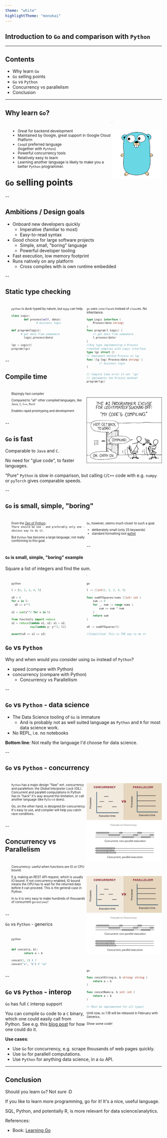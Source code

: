 ```yaml
---
theme: "white"
highlightTheme: "monokai"
---
```


<style>
#left {
	margin: 10px 0 15px 20px;
	text-align: left;
	float: left;
	z-index:-10;
	width:48%;
	font-size: 0.7em;
	line-height: 1.2; 
}

#right {
	margin: 10px 0 15px 0;
	float: right;
	text-align: left;
	z-index:-10;
	width:48%;
	font-size: 0.7em;
	line-height: 1.2; 
}

#left-most {
	margin: 10px 0 15px 20px;
	text-align: left;
	float: left;
	z-index:-10;
	width: 64%;
	font-size: 0.85em;
	line-height: 1.2; 
}

#right-less {
	margin: 10px 0 15px 0;
	float: right;
	text-align: left;
	z-index:-10;
	width: 32%;
	font-size: 0.85em;
	line-height: 1.2; 
}

#left-less {
	margin: 10px 0 15px 20px;
	text-align: left;
	float: left;
	z-index:-10;
	width:43%;
	font-size: 0.85em;
	line-height: 1.2; 
}

#right-most {
	margin: 10px 0 15px 0;
	float: right;
	text-align: left;
	z-index:-10;
	width: 53%;
	font-size: 0.85em;
	line-height: 1.2; 
}



</style>

## Introduction to `Go` and comparison with `Python`

---

## Contents

- Why learn `Go`
- `Go` selling points
- `Go` vs `Python`
- Concurrency vs parallelism
- Conclusion

<!---
- Go: concurrency, speed, runtime, history,  imperative but with first-class function support. Ambition: get developers unfamiliar with the language up to speed quickly, easy to read others code and easier to maintain large codebases, go fmt. fast compiler. Standard library: testing, net/http
- Python: GIL, age of language (compare to C, C++, Java, Rust), 
	- Zen of Python: There should be only way of doing it.. go fmt.
	- deliberately boring, few keywords, somewhat verbose (example no ternary operator, for loop),
- Go controversial design decisions: error handling, no generics (until February!)
- Concurrency vs Parallelism
- Go arguments: embraced by CoopX, great backend language; Kubernetes, Docker
- Go Python interop, using C bindings.
- Go vs Rust - modern languages compared
- Go cons: Data Science tooling, no REPL
- References: Learning Go,
--->


---

## Why learn `Go`?

<div id="left-most">

- Great for backend development
- Maintained by Google, great support in Google Cloud Platform
- `CoopX` preferred language <br> (together with `Python`)
- Powerful concurrency tools
- Relatively easy to learn
- Learning another language is likely to make you a better `Python` programmer.

</div>

<div id="right-less">

![](images/gopher.png)

</div>

---

# `Go` selling points 

--

## Ambitions / Design goals

- Onboard new developers quickly
	- Imperative (familiar to most)
	- Easy-to-read syntax
- Good choice for large software projects
	- Simple, small, "boring" language
	- Powerful developer tooling
- Fast execution, low memory footprint
- Runs natively on any platform
	- Cross compiles with is own runtime embedded

--

## Static type checking

<div id="left">

`python` is duck-typed by nature, but `mypy` can help.

```python
class Logic:
		def process(self, data):
				# business logic

def program(logic):
	  # get data from somewhere
		logic.process(data)

lgc = Logic()
program(lgc)
```
</div>

<div id="right">

`go` uses `interface`s instead of `class`es. No inheritance.

```go
type Logic interface {
	Process(data string)
}
func program(l Logic) {
	// get data from somewhere
	l.process(data)
}
//Any type implementing a Process
//method complies with Logic interface
type lgc struct {}
// Implement method Process on lgc
func (lg log) Process(data string) {
		// business logic
}

// Compile time error if not `lgc`
// implements the Process method!
program(lgc)
```

</div>

--

## Compile time

<div id="left">

Blazingly fast compiler

Compared to "all" other compiled languages, like `Java`, `C`, `C++`, `Rust`

Enables rapid prototyping and development

</div>

<div id="right">

![](images/compiling.png)

</div>

--

## `Go` is fast

Comparable to `Java` and `C`.

No need for "glue code", to faster languages.

"Pure" `Python` is slow in comparison, but calling `C`/`C++` code with e.g. `numpy` or `pyTorch` gives comparable speeds.

--

## `Go` is small, simple, "boring"

<div id="left">

From the [Zen of Python](https://www.python.org/dev/peps/pep-0020/): <br>
`There should be one - and preferably only one - obvious way to do it.`

But `Python` has become a large language, not really conforming to this goal.

</div>


<div id="right">

`Go`, however, seems much closer to such a goal. 

- deliberately small (only 25 keywords)
- standard formatting tool [gofmt](https://go.dev/blog/gofmt)


</div>

--

#### `Go` is small, simple, "boring" example

Square a list of integers and find the sum.

<div id="left">

`python`

```python
l = [1, 2, 3, 4, 5]

s0 = 0
for x in l:
  s0 += x**2

s1 = sum(x**2 for x in l)

from functools import reduce
s2 = reduce(lambda x1, x2: x1 + x2, 
            map(lambda y: y**2, l))

assert(s0 == s1 == s2)
```

</div>


<div id="right">

`go`

```go
l := []int{1, 2, 3, 4, 5}

func sumOfSquares(nums []int) int {
	sum := 0
	for _, num := range nums {
		sum += num * num
	}
	return sum
}

s0 := sumOfSquares(l)

//Simplified: This is THE way to do it.
```

</div>


---

## `Go` vs `Python`

Why and when would you consider using `Go` instead of `Python`?

- speed (compare with Python)
- concurrency (compare with Python)
	- Concurrency vs Parallellism

--

## `Go` vs `Python` - data science

- The Data Science tooling of `Go` is immature
	- And is probably not as well suited language as `Python` and `R` for most data science work.
- No REPL, i.e. no notebooks

**Bottom line**: Not really the language I'd choose for data science.

--

## `Go` vs `Python` - concurrency

<div id="left">

`Python` has a major design "flaw" wrt. concurrency and parallelism: the *Global Interpreter Lock* (GIL). Concurrent and parallell computations in Python has to "hack" it's way around this limitation, or call another language (like `PyTorch` does).

Go, on the other hand, is designed _for_ concurrency. It's easy to use, and compiler will help you catch race conditions. 


</div>

<div id="right">

!["not found"](images/concurrency_vs_parallellism1.jpeg)
!["not found"](images/concurrency_vs_parallellism2.jpeg)

</div>

--

## Concurrency vs Parallelism

<div id="left">
 
Concurrency: useful when functions are IO or CPU bound.

E.g. making an REST API request, which is usually IO bound. If not concurrency enabled, IO bound means the CPU has to wait for the returned data before it can proceed. This is the general case in Python.

In `Go` it is very easy to make hundreds of thousands of concurrent `goroutines`!

</div>

<div id="right">

!["not found"](images/concurrency_vs_parallellism1.jpeg)
!["not found"](images/concurrency_vs_parallellism2.jpeg)

</div>

--

`Go` vs `Python` - generics

<div id="left">

`python`

```python

def concat(a, b):
		return a + b

concat(1, 2) # 3
concat("a", "b") # "ab"
```

</div>


<div id="right">

`go`

```go
func concatString(a, b string) string {
	return a + b
}

func concatNums(a, b int) int {
	return a + b
}

// Must be implemented for all types!
```

Until now, `Go` 1.18 will be released in February with Generics.

Show some code!

</div>

--

## `Go` vs `Python` - interop

`Go` has full `C` interop support

You can compile `Go` code to a `C` binary, which one could easily call from Python. See e.g. this [blog post](https://www.ardanlabs.com/blog/2020/07/extending-python-with-go.html) for how one could do it.

**Use cases**:
- Use `Go` for concurrency, e.g. scrape thousands of web pages quickly.
- Use `Go` for parallell computations.
- Use `Python` for anything data science, in a `Go` API.

---

## Conclusion

Should you learn `Go`? Not sure :D

If you like to learn more programming, go for it! It's a nice, useful language. 

SQL, Python, and potentially R, is more relevant for data science/analytics.


References:

- Book: [Learning Go](https://www.amazon.com/Learning-Go-Idiomatic-Real-World-Programming/dp/1492077216)